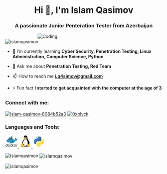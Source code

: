 <h1 align="center">Hi 👋, I'm Islam Qasimov</h1>
<h3 align="center">A passionate Junior Penteration Tester from Azerbaijan</h3>
<img align="right" width="400" alt="Coding" src="https://user-images.githubusercontent.com/10260230/93533501-53aa0d80-f943-11ea-90d1-e6e70eca2e29.gif">


<p align="left"> <img src="https://komarev.com/ghpvc/?username=islamqasimov&label=Profile%20views&color=0e75b6&style=flat" alt="islamqasimov" /> </p>

- 🌱 I’m currently learning **Cyber Security, Penetration Testing, Linux Administration, Computer Science, Python**

- 💬 Ask me about **Penetration Testing, Red Team**

- 📫 How to reach me **i.q4simov@gmail.com**

- ⚡ Fun fact **I started to get acquainted with the computer at the age of 3**

<h3 align="left">Connect with me:</h3>
<p align="left">
<a href="https://linkedin.com/in/islam-qasimov" target="blank"><img align="center" src="https://raw.githubusercontent.com/rahuldkjain/github-profile-readme-generator/master/src/images/icons/Social/linked-in-alt.svg" alt="islam-qasimov-8084b52a3" height="30" width="40" /></a>
<a href="https://www.leetcode.com/0xblvck" target="blank"><img align="center" src="https://raw.githubusercontent.com/rahuldkjain/github-profile-readme-generator/master/src/images/icons/Social/leet-code.svg" alt="0xblvck" height="30" width="40" /></a>
</p>

<h3 align="left">Languages and Tools:</h3>
<p align="left"> <a href="https://www.docker.com/" target="_blank" rel="noreferrer"> <img src="https://raw.githubusercontent.com/devicons/devicon/master/icons/docker/docker-original-wordmark.svg" alt="docker" width="40" height="40"/> </a> <a href="https://www.linux.org/" target="_blank" rel="noreferrer"> <img src="https://raw.githubusercontent.com/devicons/devicon/master/icons/linux/linux-original.svg" alt="linux" width="40" height="40"/> </a> <a href="https://www.python.org" target="_blank" rel="noreferrer"> <img src="https://raw.githubusercontent.com/devicons/devicon/master/icons/python/python-original.svg" alt="python" width="40" height="40"/> </a> </p>

<p><img align="left" src="https://github-readme-stats.vercel.app/api/top-langs?username=islamqasimov&show_icons=true&locale=en&layout=compact" alt="islamqasimov" /></p>

<p>&nbsp;<img align="center" src="https://github-readme-stats.vercel.app/api?username=islamqasimov&show_icons=true&locale=en" alt="islamqasimov" /></p>

<p><img align="center" src="https://github-readme-streak-stats.herokuapp.com/?user=islamqasimov&" alt="islamqasimov" /></p>
